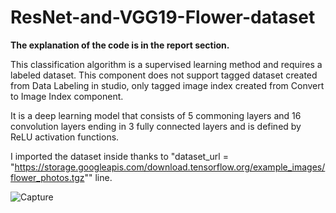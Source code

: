 # ResNet-and-VGG19-Flower-dataset
 **The explanation of the code is in the report section.**
 
This classification algorithm is a supervised learning method and requires a labeled dataset. This component does not support tagged dataset created from Data Labeling in studio, only tagged image index created from Convert to Image Index component.


It is a deep learning model that consists of 5 commoning layers and 16 convolution layers ending in 3 fully connected layers and is defined by ReLU activation functions.

I imported the dataset inside thanks to "dataset_url = "https://storage.googleapis.com/download.tensorflow.org/example_images/flower_photos.tgz"" line.

![Capture](https://user-images.githubusercontent.com/111743134/190586186-eead0e79-2cc8-4824-94e5-34226ed2acea.PNG)

